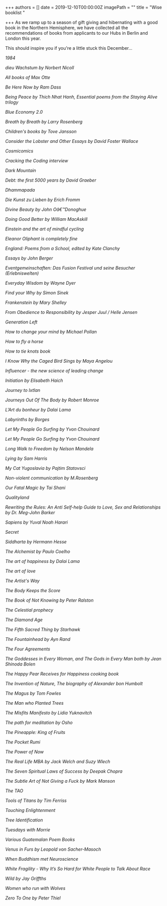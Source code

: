 +++
authors = []
date = 2019-12-10T00:00:00Z
imagePath = ""
title = "Wise booklist "

+++
As we ramp up to a season of gift giving and hibernating with a good book in the Northern Hemisphere, we have collected all the recommendations of books from applicants to our Hubs in Berlin and London this year.

This should inspire you if you're a little stuck this December...

_1984_

_dieu Wachstum by Norbert Nicoll_

_All books of Max Otte_

_Be Here Now by Ram Dass_

_Being Peace by Thich Nhat Hanh, Essential poems from the Staying Alive trilogy_

_Blue Economy 2.0_

_Breath by Breath by Larry Rosenberg_

_Children's books by Tove Jansson_

_Consider the Lobster and Other Essays by David Foster Wallace_

_Cosmicomics_

_Cracking the Coding interview_

_Dark Mountain_

_Debt: the first 5000 years by David Graeber_

_Dhammapada_

_Die Kunst zu Lieben by Erich Fromm_

_Divine Beauty by John Oâ€™Donoghue_

_Doing Good Better by William MacAskill_

_Einstein and the art of mindful cycling_

_Eleanor Oliphant is completely fine_

_England: Poems from a School, edited by Kate Clanchy_

_Essays by John Berger_

_Eventgemeinschaften: Das Fusion Festival und seine Besucher (Erlebniswelten)_

_Everyday Wisdom by Wayne Dyer_

_Find your Why by Simon Sinek_

_Frankenstein by Mary Shelley_

_From Obedience to Responsibility by Jesper Juul / Helle Jensen_

_Generation Left_

_How to change your mind by Michael Pollan_

_How to fly a horse_

_How to tie knots book_

_I Know Why the Caged Bird Sings by Maya Angelou_

_Influencer - the new science of leading change_

_Initiation by Elisabeth Haich_

_Journey to Ixtlan_

_Journeys Out Of The Body by Robert Monroe_

_L'Art du bonheur by Dalai Lama_

_Labyrinths by Borges_

_Let My People Go Surfing by Yvon Chouinard_

_Let My People Go Surfing by Yvon Chouinard_

_Long Walk to Freedom by Nelson Mandela_

_Lying by Sam Harris_

_My Cat Yugoslavia by Pajtim Statovsci_

_Non-violent communication by M.Rosenberg_

_Our Fatal Magic by Tai Shani_

_Qualityland_

_Rewriting the Rules: An Anti Self-help Guide to Love, Sex and Relationships by Dr. Meg-John Barker_

_Sapiens by Yuval Noah Harari_

_Secret_

_Siddharta by Hermann Hesse_

_The Alchemist by Paulo Coelho_

_The art of happiness by Dalai Lama_

_The art of love_

_The Artist's Way_

_The Body Keeps the Score_

_The Book of Not Knowing by Peter Ralston_

_The Celestial prophecy_

_The Diamond Age_

_The Fifth Sacred Thing by Starhawk_

_The Fountainhead by Ayn Rand_

_The Four Agreements_

_The Goddesses in Every Woman, and The Gods in Every Man both by Jean Shinoda Bolen_

_The Happy Pear Receives for Happiness cooking book_

_The Invention of Nature, The biography of Alexander bon Humbolt_

_The Magus by Tom Fowles_

_The Man who Planted Trees_

_The Misfits Manifesto by Lidia Yuknavitch_

_The path for meditation by Osho_

_The Pineapple: King of Fruits_

_The Pocket Rumi_

_The Power of Now_

_The Real Life MBA by Jack Welch and Suzy Wlech_

_The Seven Spiritual Laws of Success by Deepak Chopra_

_The Subtle Art of Not Giving a Fuck by Mark Manson_

_The TAO_

_Tools of Titans by Tim Ferriss_

_Touching Enlightenment_

_Tree Identification_

_Tuesdays with Morrie_

_Various Guatemalan Poem Books_

_Venus in Furs by Leopold von Sacher-Masoch_

_When Buddhism met Neuroscience_

_White Fragility - Why It’s So Hard for White People to Talk About Race_

_Wild by Jay Griffths_

_Women who run with Wolves_

_Zero To One by Peter Thiel_